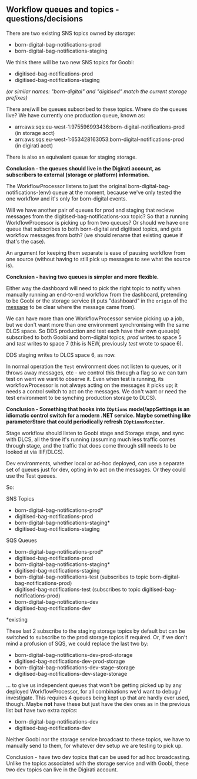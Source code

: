 ## Workflow queues and topics - questions/decisions

There are two existing SNS topics owned by _*storage*_:

- born-digital-bag-notifications-prod
- born-digital-bag-notifications-staging

We think there will be two new SNS topics for Goobi:

- digitised-bag-notifications-prod
- digitised-bag-notifications-staging

_(or similar names: "born-digital" and "digitised" match the current storage prefixes)_

There are/will be queues subscribed to these topics. Where do the queues live? We have currently one production queue, known as:

* arn:aws:sqs:eu-west-1:975596993436:born-digital-notifications-prod (in storage acct)
* arn:aws:sqs:eu-west-1:653428163053:born-digital-notifications-prod (in digirati acct)

There is also an equivalent queue for staging storage. 

**Conclusion - the queues should live in the Digirati account, as subscribers to external (storage or platform) information.**

The WorkflowProcessor listens to just the original born-digital-bag-notifications-(env) queue at the moment, because we've only tested the one workflow and it's only for born-digital events.

Will we have another pair of queues for prod and staging that recieve messages from the digitised-bag-notifications-xxx topic? So that a running WorkflowProcessor is picking up from two queues?
Or should we have one queue that subscribes to both born-digital and digitised topics, and gets workflow messages from both? (we should rename that existing queue if that's the case).

An argument for keeping them separate is ease of pausing workflow from one source (without having to still pick up messages to see what the source is).

**Conclusion - having two queues is simpler and more flexible.**

Either way the dashboard will need to pick the right topic to notify when manually running an end-to-end workflow from the dashboard, pretending to be Goobi or the storage service (it puts "dashboard" in the `origin` of the [message](https://github.com/wellcomecollection/iiif-builder/blob/develop/src/Wellcome.Dds/Wellcome.Dds.Common/WorkflowMessage.cs) to be clear where the message came from).

We can have more than one WorkflowProcessor service picking up a job, but we don't want more than one environment synchronising with the same DLCS space.
So DDS production and test each have their own queue(s) subscribed to both Goobi and born-digital topics; _prod_ writes to space 5 and _test_ writes to space 7 (this is NEW, previously _test_ wrote to space 6).

DDS staging writes to DLCS space 6, as now.

In normal operation the `Test` environment does not listen to queues, or it throws away messages, etc - we control this through a flag so we can turn test on went we want to observe it. Even when test is running, its workflowProcessor is not always acting on the messages it picks up; it needs a control switch to act on the messages. We don't want or need the test environment to be synching production storage to DLCS).

**Conclusion - Something that hooks into `IOptions` model/appSettings is an idiomatic control switch for a modern .NET service. Maybe something like parameterStore that could periodically refresh `IOptionsMonitor`.**

Stage workflow should listen to Goobi stage and Storage stage, and sync with DLCS, all the time it's running (assuming much less traffic comes through stage, and the traffic that does come through still needs to be looked at via IIIF/DLCS).

Dev environments, whether local or ad-hoc deployed, can use a separate set of queues just for dev, opting in to act on the messages. Or they could use the Test queues.

So:

SNS Topics

- born-digital-bag-notifications-prod*
- digitised-bag-notifications-prod
- born-digital-bag-notifications-staging*
- digitised-bag-notifications-staging

SQS Queues

- born-digital-bag-notifications-prod*
- digitised-bag-notifications-prod
- born-digital-bag-notifications-staging*
- digitised-bag-notifications-staging
- born-digital-bag-notifications-test (subscribes to topic born-digital-bag-notifications-prod)
- digitised-bag-notifications-test (subscribes to topic digitised-bag-notifications-prod)
- born-digital-bag-notifications-dev
- digitised-bag-notifications-dev

*existing

These last 2 subscribe to the staging storage topics by default but can be switched to subscribe to the prod storage topics if required. Or, if we don't mind a profusion of SQS, we could replace the last two by:

- born-digital-bag-notifications-dev-prod-storage
- digitised-bag-notifications-dev-prod-storage
- born-digital-bag-notifications-dev-stage-storage
- digitised-bag-notifications-dev-stage-storage

... to give us independent queues that won't be getting picked up by any deployed WorkflowProcessor, for all combinations we'd want to debug / investigate.
This requires 4 queues being kept up that are hardly ever used, though. Maybe **not** have these but just have the dev ones as in the previous list but have two extra _topics_:

- born-digital-bag-notifications-dev
- digitised-bag-notifications-dev

Neither Goobi nor the storage service broadcast to these topics, we have to manually send to them, for whatever dev setup we are testing to pick up.

Conclusion - have two dev topics that can be used for ad hoc broadcasting. Unlike the topics associated with the storage service and with Goobi, these two dev topics can live in the Digirati account.